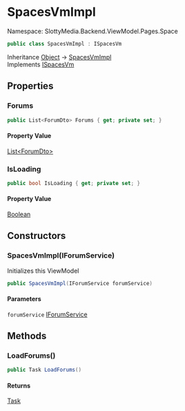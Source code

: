 # SpacesVmImpl

Namespace: SlottyMedia.Backend.ViewModel.Pages.Space

```csharp
public class SpacesVmImpl : ISpacesVm
```

Inheritance [Object](https://docs.microsoft.com/en-us/dotnet/api/system.object) → [SpacesVmImpl](./slottymedia.backend.viewmodel.pages.space.spacesvmimpl.md)<br>
Implements [ISpacesVm](./slottymedia.backend.viewmodel.pages.space.ispacesvm.md)

## Properties

### **Forums**

```csharp
public List<ForumDto> Forums { get; private set; }
```

#### Property Value

[List&lt;ForumDto&gt;](https://docs.microsoft.com/en-us/dotnet/api/system.collections.generic.list-1)<br>

### **IsLoading**

```csharp
public bool IsLoading { get; private set; }
```

#### Property Value

[Boolean](https://docs.microsoft.com/en-us/dotnet/api/system.boolean)<br>

## Constructors

### **SpacesVmImpl(IForumService)**

Initializes this ViewModel

```csharp
public SpacesVmImpl(IForumService forumService)
```

#### Parameters

`forumService` [IForumService](./slottymedia.backend.services.interfaces.iforumservice.md)<br>

## Methods

### **LoadForums()**

```csharp
public Task LoadForums()
```

#### Returns

[Task](https://docs.microsoft.com/en-us/dotnet/api/system.threading.tasks.task)<br>
